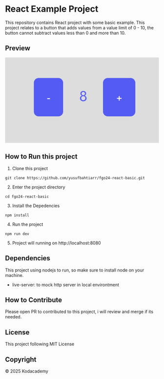 # React Example Project
This repository contains React project with some basic example. This project relates to a button that adds values from a value limit of 0 - 10, the button cannot subtract values less than 0 and more than 10.

## Preview
![Preview](Screenshot.png)

## How to Run this project

1. Clone this project
```
git clone https://github.com/yusufbahtiarr/fgo24-react-basic.git
```
2. Enter the project directory
```
cd fgo24-react-basic
```
3. Install the Depedencies
```
npm install
```
4. Run the project
```
npm run dev
```
5. Project will running on http://localhost:8080

## Dependencies

This project using nodejs to run, so make sure to install node on your machine.
- live-server: to mock http server in local environtment

## How to Contribute

Please open PR to contributed to this project, i will review and merge if its needed.

## License

This project following MIT License

## Copyright
&copy; 2025 Kodacademy
